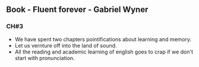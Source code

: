 ## Book - Fluent forever - Gabriel Wyner

### CH#3

- We have spent two chapters pointifications about learning and memory.
- Let us vernture off into the land of sound.
- All the reading and academic learning of english goes to crap if we don't start with pronunciation.

